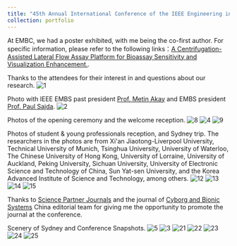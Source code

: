 ```yaml
---
title: "45th Annual International Conference of the IEEE Engineering in Medicine and Biology Society,2023"
collection: portfolio
---
```


At EMBC, we had a poster exhibited, with me being the co-first author. For specific information, please refer to the following links：[A Centrifugation-Assisted Lateral Flow Assay Platform for Bioassay Sensitivity and Visualization Enhancement.](https://ruiqiyong.github.io/publication/202305101).

Thanks to the attendees for their interest in and questions about our research.
![1](https://github.com/RuiqiYong/RuiqiYong.github.io/assets/174031439/882d96b8-1d54-47ed-a774-d279934e81ea)

Photo with IEEE EMBS past president [Prof. Metin Akay](https://ieeexplore.ieee.org/author/37276994000) and EMBS president [Prof. Paul Sajda](https://ieeexplore.ieee.org/author/37276046800).
![2](https://github.com/RuiqiYong/RuiqiYong.github.io/assets/174031439/0c433ebe-70b0-4fb9-bee1-c93e6928926a)

Photos of the opening ceremony and the welcome reception.
![8](https://github.com/EnderHangYuan/EnderHangYuan.github.io/assets/98693538/96c66230-7cbe-408f-baa6-559fd4d7c835)
![4](https://github.com/RuiqiYong/RuiqiYong.github.io/assets/174031439/683a1f79-88d4-454a-ae3d-d7bdb446462a)
![9](https://github.com/EnderHangYuan/EnderHangYuan.github.io/assets/98693538/2a9a6d0f-de7f-41be-b702-17694af99563)

Photos of student & young professionals reception, and Sydney trip. The researchers in the photos are from Xi'an Jiaotong-Liverpool University, Technical University of Munich, Tsinghua University, University of Waterloo, The Chinese University of Hong Kong, University of Lorraine, University of Auckland, Peking University, Sichuan University, University of Electronic Science and Technology of China, Sun Yat-sen University, and the Korea Advanced Institute of Science and Technology, among others.
![12](https://github.com/EnderHangYuan/EnderHangYuan.github.io/assets/98693538/03f9c25d-1775-47f8-aae5-cacc2e3225fc)
![13](https://github.com/EnderHangYuan/EnderHangYuan.github.io/assets/98693538/d888a4df-96dd-417f-a319-ca947f6087b5)
![14](https://github.com/EnderHangYuan/EnderHangYuan.github.io/assets/98693538/2cfd6c02-fb2d-4b2c-a20c-c87b26031328)
![15](https://github.com/EnderHangYuan/EnderHangYuan.github.io/assets/98693538/82cc8074-0e3b-4d40-a12d-2890d490ac90)

Thanks to [Science Partner Journals](https://spj.science.org/) and the journal of [Cyborg and Bionic Systems](https://spj.science.org/journal/cbsystems) China editorial team for giving me the opportunity to promote the journal at the conference.

Scenery of Sydney and Conference Snapshots.
![5](https://github.com/RuiqiYong/RuiqiYong.github.io/assets/174031439/b1b6fe39-eaf2-4824-802a-cb79e880aabf)
![3](https://github.com/RuiqiYong/RuiqiYong.github.io/assets/174031439/47a77da1-765e-4ed6-afe6-7d37013082f3)
![21](https://github.com/EnderHangYuan/EnderHangYuan.github.io/assets/98693538/3a887ab3-3ea1-4740-8dc5-7060a61daf60)
![22](https://github.com/EnderHangYuan/EnderHangYuan.github.io/assets/98693538/55c36001-c3a7-4988-849a-3b768c4f470b)
![23](https://github.com/EnderHangYuan/EnderHangYuan.github.io/assets/98693538/546d6b1d-2fef-41cd-9ca7-e07d9f99cf32)
![24](https://github.com/EnderHangYuan/EnderHangYuan.github.io/assets/98693538/09a03c71-eecb-4b21-8a46-6f019add121a)
![25](https://github.com/EnderHangYuan/EnderHangYuan.github.io/assets/98693538/60e8d1d6-296d-4801-b735-33ef98e6aa43)
